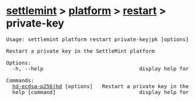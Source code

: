 # [settlemint](../../../settlemint.md) > [platform](../../platform.md) > [restart](../restart.md) > private-key

<pre>Usage: settlemint platform restart private-key|pk [options] [command]

Restart a private key in the SettleMint platform

Options:
  -h, --help                               display help for command

Commands:
  <a href="./private-key/hd-ecdsa-p256.md">hd-ecdsa-p256|hd</a> [options] <uniqueName>  Restart a private key in the SettleMint platform. Provide the private key ID or use 'default' to restart the default private key from your .env file.
  help [command]                           display help for command
</pre>